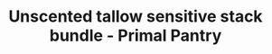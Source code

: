 ---
title: "Unscented tallow sensitive stack bundle - Primal Pantry"
description: "A bundle of unscented tallow products for sensitive skin, soothe eczema, psoriasis, dry skin."
type: custom
layout: products/bundle-unscented-stack
wipe: true
---